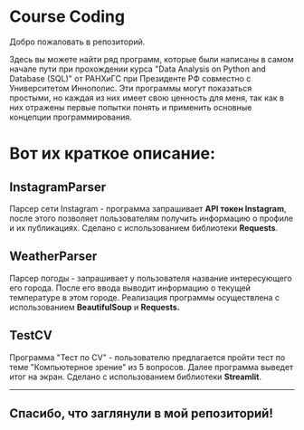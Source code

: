 # Course Coding

Добро пожаловать в репозиторий. 

Здесь вы можете найти ряд программ, которые были написаны в самом начале пути при прохождении курса "Data Analysis on Python and Database (SQL)" от РАНХиГС при Президенте РФ совместно с Университетом Иннополис. 
Эти программы могут показаться простыми, но каждая из них имеет свою ценность для меня, так как в них отражены первые попытки понять и применить основные концепции программирования. 

# Вот их краткое описание:
## InstagramParser  
Парсер сети Instagram - программа запрашивает **API токен Instagram**, после этого позволяет пользователям получить информацию о профиле и их публикациях. 
Сделано с использованием библиотеки **Requests**.
## WeatherParser 
Парсер погоды - запрашивает у пользователя название интересующего его города. После его ввода выводит информацию о текущей температуре в этом городе. Реализация программы осуществлена с использованием **BeautifulSoup** и **Requests.**
## TestCV 
Программа "Тест по CV" - пользователю предлагается пройти тест по теме "Компьютерное зрение" из 5 вопросов. Далее программа выведет итог на экран. Сделано с использованием библиотеки **Streamlit**.

--------
## Спасибо, что заглянули в мой репозиторий!
